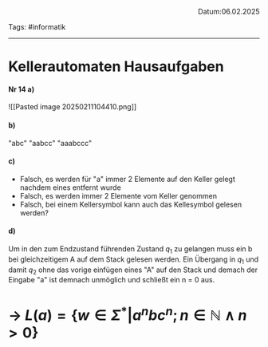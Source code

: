 
<p align="right">Datum:06.02.2025</p>

Tags: #informatik 

---

# Kellerautomaten Hausaufgaben
#### Nr 14 a)
![[Pasted image 20250211104410.png]]

#### b)
"abc"
"aabcc"
"aaabccc"

#### c)
- Falsch, es werden für "a" immer 2 Elemente auf den Keller gelegt nachdem eines entfernt wurde
- Falsch, es werden immer 2 Elemente vom Keller genommen
- Falsch, bei einem Kellersymbol kann auch das Kellesymbol gelesen werden?

#### d)
Um in den zum Endzustand führenden Zustand $q_1$ zu gelangen muss ein b bei gleichzeitigem A auf dem Stack gelesen werden. Ein Übergang in $q_1$ und damit $q_2$ ohne das vorige einfügen eines "A" auf den Stack und demach der Eingabe "a" ist demnach unmöglich und schließt ein n = 0 aus.

# ->  $L(a) = \{w \in \Sigma^* | a^nbc^n; n \in \mathbb{N} \land n \gt 0 \}$